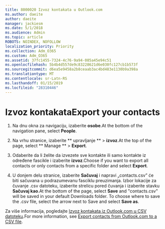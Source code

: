 ```yaml
---
title: 8000020 Izvoz kontakata u Outlook.com
ms.author: daeite
author: daeite
manager: jackiesm
ms.date: 5/1/2018
ms.audience: Admin
ms.topic: article
ROBOTS: NOINDEX, NOFOLLOW
localization_priority: Priority
ms.collection: Adm_O365
ms.custom: Adm_O365
ms.assetid: 37fc1455-7324-4c76-9a94-085a45e94c51
ms.openlocfilehash: 5b4b4d557de9c83228621d6e030fc127cb1b573f
ms.sourcegitcommit: d6ea5e9458a2b8ceaab3ac4bd483e1130b9a398a
ms.translationtype: MT
ms.contentlocale: sr-Latn-RS
ms.lasthandoff: 01/15/2019
ms.locfileid: "28310446"
---
```

# <a name="export-your-contacts"></a><span data-ttu-id="222c3-102">Izvoz kontakata</span><span class="sxs-lookup"><span data-stu-id="222c3-102">Export your contacts</span></span>

1. <span data-ttu-id="222c3-103">Na dnu okna za navigaciju, izaberite **osobe**.</span><span class="sxs-lookup"><span data-stu-id="222c3-103">At the bottom of the navigation pane, select **People**.</span></span>
    
2. <span data-ttu-id="222c3-104">Na vrhu stranice, izaberite \*\* upravljanje \*\* \> **izvoz**.</span><span class="sxs-lookup"><span data-stu-id="222c3-104">At the top of the page, select \*\* Manage \*\* \> **Export**.</span></span>
    
3. <span data-ttu-id="222c3-105">Odaberite da li želite da izvezete sve kontakte ili samo kontakte iz određene fascikle i izaberite **izvoz**.</span><span class="sxs-lookup"><span data-stu-id="222c3-105">Choose if you want to export all contacts or only contacts from a specific folder and select **Export**.</span></span> 
    
4. <span data-ttu-id="222c3-p101">U donjem delu stranice, izaberite **Sačuvaj** i napravi „contacts.csv” će biti sačuvana u podrazumevanu fasciklu preuzimanja. Izbor lokacije za čuvanje .csv datoteku, izaberite strelicu pored čuvanja i izaberite stavku **Sačuvaj kao**.</span><span class="sxs-lookup"><span data-stu-id="222c3-p101">At the bottom of the page, select **Save** and "contacts.csv" will be saved in your default Downloads folder. To choose where to save the .csv file, select the arrow next to Save and select **Save as**.</span></span> 
    
<span data-ttu-id="222c3-108">Za više informacija, pogledajte [Izvoz kontakata iz Outlook.com u CSV datoteku](https://go.microsoft.com/fwlink/p/?linkid=873137).</span><span class="sxs-lookup"><span data-stu-id="222c3-108">For more information, see [Export contacts from Outlook.com to a CSV file](https://go.microsoft.com/fwlink/p/?linkid=873137).</span></span>
  

